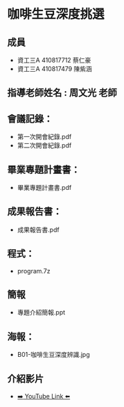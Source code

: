 # 咖啡生豆深度挑選
## 成員
* 資工三A 410817712 蔡仁豪
* 資工三A 410817479 陳紫涵
## 指導老師姓名 : 周文光 老師
## 會議記錄：
* 第一次開會紀錄.pdf
* 第二次開會紀錄.pdf
## 畢業專題計畫書：
* 畢業專題計畫書.pdf
## 成果報告書：
* 成果報告書.pdf
## 程式：
* program.7z
## 簡報
* 專題介紹簡報.ppt
## 海報：
* B01-咖啡生豆深度辨識.jpg
## 介紹影片
* [:arrow_right: YouTube Link :arrow_left:](https://www.youtube.com/watch?v=)

